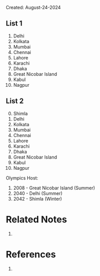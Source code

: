Created: August-24-2024

## List 1

1. Delhi
2. Kolkata
3. Mumbai
4. Chennai
5. Lahore
6. Karachi
7. Dhaka
8. Great Nicobar Island
9. Kabul
10. Nagpur

## List 2

0. Shimla
1. Delhi
2. Kolkata
3. Mumbai
4. Chennai
5. Lahore
6. Karachi
7. Dhaka
8. Great Nicobar Island
9. Kabul
10. Nagpur

Olympics Host:

1. 2008 - Great Nicobar Island (Summer)
2. 2040 - Delhi (Summer)
3. 2042 - Shimla (Winter)

# Related Notes

1. 
# References

1. 